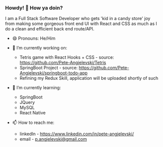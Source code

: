 ### Howdy! 👋 How ya doin?


I am a Full Stack Software Developer who gets 'kid in a candy store' joy from making some gorgeous front end UI with React and CSS as much as I do a clean and efficient back end route/API.

- 😄 Pronouns: He/Him

- 🔭 I’m currently working on:

  - Tetris game with React Hooks + CSS - source: https://github.com/Pete-Angjelevski/Tetris
  - SpringBoot Project - source: https://github.com/Pete-Angjelevski/springboot-todo-app
  - Refining my Redux Skill, application will be uploaded shortly of such


- 🌱 I’m currently learning:

  - SpringBoot 
  - JQuery
  - MySQL
  - React Native

- 📫 How to reach me:

  - linkedIn - https://www.linkedin.com/in/pete-angjelevski/
  - email - p.angjelevski@gmail.com

